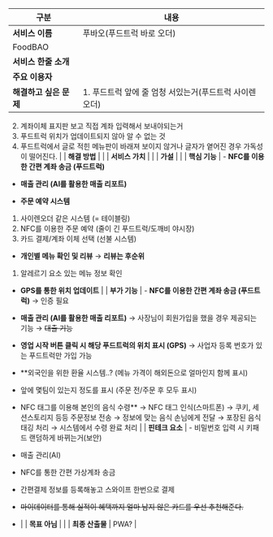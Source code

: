 | 구분 | 내용 |
| --- | --- |
| **서비스 이름** | 푸바오(푸드트럭 바로 오더)
FoodBAO |
| **서비스 한줄 소개** |  |
| **주요 이용자** |  |
| **해결하고 싶은 문제** | 1. 푸드트럭 앞에 줄 엄청 서있는거(푸드트럭 사이렌오더)
2. 계좌이체 표지판 보고 직접 계좌 입력해서 보내야되는거
3. 푸드트럭 위치가 업데이트되지 않아 알 수 없는 것
4. 푸드트럭에서 글로 적힌 메뉴판이 바래져 보이지 않거나 글자가 옅어진 경우 가독성이 떨어진다. 
 |
| **해결 방법** |  |
| **서비스 가치** |  |
| **가설** |  |
| **핵심 기능** | - **NFC를 이용한 간편 계좌 송금 (푸드트럭)**

- **매출 관리 (AI를 활용한 매출 리포트)**

- **주문 예약 시스템**
1) 사이렌오더 같은 시스템 (= 테이블링)
2) NFC를 이용한 주문 예약 (줄이 긴 푸드트럭/도깨비 야시장)
3) 카드 결제/계좌 이체 선택 (선불 시스템)

- **개인별 메뉴 확인 및 리뷰** → **리뷰는 후순위**
1) 알레르기 요소 있는 메뉴 정보 확인

- **GPS를 통한 위치 업데이트** |
| **부가 기능** | - **NFC를 이용한 간편 계좌 송금 (푸드트럭)**
→ 인증 필요

- **매출 관리 (AI를 활용한 매출 리포트)**
→ 사장님이 회원가입을 했을 경우 제공되는 기능
→ ~~대출 기능~~

- **영업 시작 버튼 클릭 시 해당 푸드트럭의 위치 표시 (GPS)**
→ 사업자 등록 번호가 있는 푸드트럭만 가입 가능

- **외국인을 위한 환율 시스템..? (메뉴 가격이 해외돈으로 얼마인지 함께 표시)

- 앞에 몇팀이 있는지 정도를 표시 (주문 전/주문 후 모두 표시)

- NFC 태그를 이용해 본인의 음식 수령**
  → NFC 태그 인식(스마트폰) → 쿠키, 세션스토리지 등등 주문정보 전송 → 정보에 맞는 음식 손님에게 전달 → 포장된 음식 태깅 처리 → 시스템에서 수령 완료 처리 |
| **핀테크 요소** | - 비밀번호 입력 시 키패드 랜덤하게 바뀌는거(보안)
- 매출 관리(AI)
- NFC를 통한 간편 가상계좌 송금
- 간편결제 정보를 등록해놓고 스와이프 한번으로 결제
- ~~마이데이터를 통해 실적이 혜택까지 얼마 남지 않은 카드를 우선 추천해준다.~~
-  |
| **목표 아님** |  |
| **최종 산출물** | PWA? |